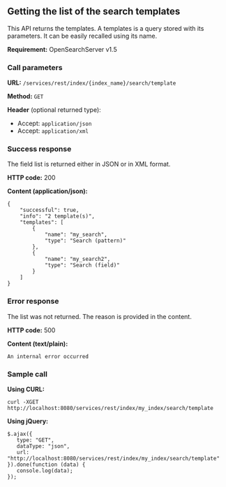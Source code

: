 ## Getting the list of the search templates

This API returns the templates. A templates is a query stored with its parameters. It can be easily recalled using its name.

**Requirement:** OpenSearchServer v1.5

### Call parameters

**URL:** ```/services/rest/index/{index_name}/search/template```

**Method:** ```GET```

**Header** (optional returned type):
- Accept: ```application/json```
- Accept: ```application/xml```

### Success response
The field list is returned either in JSON or in XML format.

**HTTP code:**
200

**Content (application/json):**

    {
        "successful": true,
        "info": "2 template(s)",
        "templates": [
            {
                "name": "my_search",
                "type": "Search (pattern)"
            },
            {
                "name": "my_search2",
                "type": "Search (field)"
            }
        ]
    }
    

### Error response

The list was not returned. The reason is provided in the content.

**HTTP code:**
500

**Content (text/plain):**
    
    An internal error occurred
    

### Sample call

**Using CURL:**

    curl -XGET http://localhost:8080/services/rest/index/my_index/search/template
    

**Using jQuery:**
    
    $.ajax({ 
       type: "GET",
       dataType: "json",
       url: "http://localhost:8080/services/rest/index/my_index/search/template"
    }).done(function (data) {
       console.log(data);
    });
    
